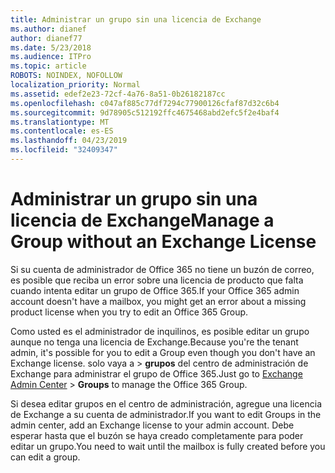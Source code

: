 ```yaml
---
title: Administrar un grupo sin una licencia de Exchange
ms.author: dianef
author: dianef77
ms.date: 5/23/2018
ms.audience: ITPro
ms.topic: article
ROBOTS: NOINDEX, NOFOLLOW
localization_priority: Normal
ms.assetid: edef2e23-72cf-4a76-8a51-0b26182187cc
ms.openlocfilehash: c047af885c77df7294c77900126cfaf87d32c6b4
ms.sourcegitcommit: 9d78905c512192ffc4675468abd2efc5f2e4baf4
ms.translationtype: MT
ms.contentlocale: es-ES
ms.lasthandoff: 04/23/2019
ms.locfileid: "32409347"
---
```

# <a name="manage-a-group-without-an-exchange-license"></a><span data-ttu-id="f9b5b-102">Administrar un grupo sin una licencia de Exchange</span><span class="sxs-lookup"><span data-stu-id="f9b5b-102">Manage a Group without an Exchange License</span></span>

<span data-ttu-id="f9b5b-103">Si su cuenta de administrador de Office 365 no tiene un buzón de correo, es posible que reciba un error sobre una licencia de producto que falta cuando intenta editar un grupo de Office 365.</span><span class="sxs-lookup"><span data-stu-id="f9b5b-103">If your Office 365 admin account doesn't have a mailbox, you might get an error about a missing product license when you try to edit an Office 365 Group.</span></span>
  
<span data-ttu-id="f9b5b-104">Como usted es el administrador de inquilinos, es posible editar un grupo aunque no tenga una licencia de Exchange.</span><span class="sxs-lookup"><span data-stu-id="f9b5b-104">Because you're the tenant admin, it's possible for you to edit a Group even though you don't have an Exchange license.</span></span> <span data-ttu-id="f9b5b-105">solo vaya a [](https://outlook.office365.com/ecp.aspx) \> **grupos** del centro de administración de Exchange para administrar el grupo de Office 365.</span><span class="sxs-lookup"><span data-stu-id="f9b5b-105">Just go to [Exchange Admin Center](https://outlook.office365.com/ecp.aspx) \> **Groups** to manage the Office 365 Group.</span></span> 
  
<span data-ttu-id="f9b5b-106">Si desea editar grupos en el centro de administración, agregue una licencia de Exchange a su cuenta de administrador.</span><span class="sxs-lookup"><span data-stu-id="f9b5b-106">If you want to edit Groups in the admin center, add an Exchange license to your admin account.</span></span> <span data-ttu-id="f9b5b-107">Debe esperar hasta que el buzón se haya creado completamente para poder editar un grupo.</span><span class="sxs-lookup"><span data-stu-id="f9b5b-107">You need to wait until the mailbox is fully created before you can edit a group.</span></span>
  

